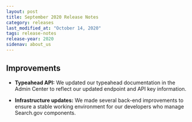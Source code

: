 ```yaml
---
layout: post
title: September 2020 Release Notes
category: releases
last_modified_at: "October 14, 2020"
tags: release-notes
release-year: 2020
sidenav: about_us
---
```


## Improvements

* **Typeahead API:** We updated our typeahead documentation in the Admin Center to reflect our updated endpoint and API key information.

* **Infrastructure updates:** We made several back-end improvements to ensure a stable working environment for our developers who manage Search.gov components.
